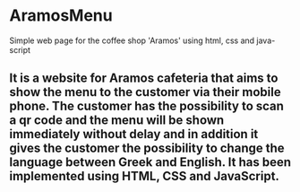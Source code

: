 # AramosMenu
Simple web page for the coffee shop 'Aramos' using html, css and java-script

## It is a website for Aramos cafeteria that aims to show the menu to the customer via their mobile phone. The customer has the possibility to scan a qr code and the menu will be shown immediately without delay and in addition it gives the customer the possibility to change the language between Greek and English. It has been implemented using HTML, CSS and JavaScript.
